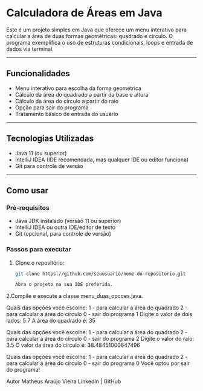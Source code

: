 # Calculadora de Áreas em Java

Este é um projeto simples em Java que oferece um menu interativo para calcular a área de duas formas geométricas: quadrado e círculo. O programa exemplifica o uso de estruturas condicionais, loops e entrada de dados via terminal.

---

## Funcionalidades

- Menu interativo para escolha da forma geométrica
- Cálculo da área do quadrado a partir da base e altura
- Cálculo da área do círculo a partir do raio
- Opção para sair do programa
- Tratamento básico de entrada do usuário

---

## Tecnologias Utilizadas

- Java 11 (ou superior)
- IntelliJ IDEA (IDE recomendada, mas qualquer IDE ou editor funciona)
- Git para controle de versão

---

## Como usar

### Pré-requisitos

- Java JDK instalado (versão 11 ou superior)
- IntelliJ IDEA ou outra IDE/editor de texto
- Git (opcional, para controle de versão)

### Passos para executar

1. Clone o repositório:
   ```bash
   git clone https://github.com/seuusuario/nome-do-repositorio.git

   Abra o projeto na sua IDE preferida.

2.Compile e execute a classe menu_duas_opcoes.java.

Quais das opções você escolhe:
1 - para calcular a área do quadrado
2 - para calcular a área do círculo
0 - sair do programa
1
Digite o valor de dois lados:
5
7
A área do quadrado é: 35

Quais das opções você escolhe:
1 - para calcular a área do quadrado
2 - para calcular a área do círculo
0 - sair do programa
2
Digite o valor do raio:
3.5
O valor da área do círculo é: 38.48451000647496

Quais das opções você escolhe:
1 - para calcular a área do quadrado
2 - para calcular a área do círculo
0 - sair do programa
0
Você optou por sair do programa!

Autor
Matheus Araújo Vieira
LinkedIn | GitHub

